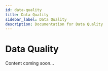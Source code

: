 ```yaml
---
id: data-quality
title: Data Quality
sidebar_label: Data Quality
description: Documentation for Data Quality
---
```


# Data Quality

Content coming soon...
